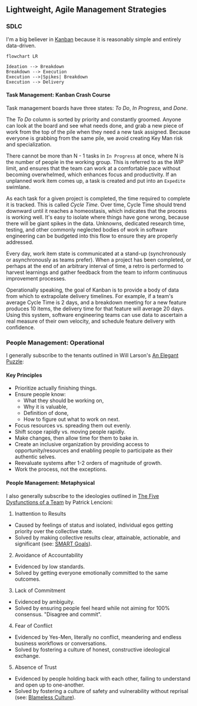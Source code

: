 ## Lightweight, Agile Management Strategies

### SDLC

I'm a big believer in [Kanban](https://businessmap.io/kanban-resources/getting-started/what-is-kanban) because it is reasonably simple and entirely data-driven.

```mermaid
flowchart LR

Ideation --> Breakdown
Breakdown --> Execution
Execution -->|Spikes| Breakdown
Execution --> Delivery
```

#### Task Management: Kanban Crash Course

Task management boards have three states: *To Do*, *In Progress*, and *Done*.

The *To Do* column is sorted by priority and constantly groomed. Anyone can look at the board and see what needs done, and grab a new piece of work from the top of the pile when they need a new task assigned. Because everyone is grabbing from the same pile, we avoid creating Key Man risk and specialization.

There cannot be more than N - 1 tasks in `In Progress` at once, where N is the number of people in the working group. This is referred to as the *WIP* limit, and ensures that the team can work at a comfortable pace without becoming overwhelmed, which enhances focus and productivity. If an unplanned work item comes up, a task is created and put into an `Expedite` swimlane.

As each task for a given project is completed, the time required to complete it is tracked. This is called *Cycle Time*. Over time, Cycle Time should trend downward until it reaches a homeostasis, which indicates that the process is working well. It's easy to isolate where things have gone wrong, because there will be giant spikes in the data. Unknowns, dedicated research time, testing, and other commonly neglected bodies of work in software engineering can be budgeted into this flow to ensure they are properly addressed.

Every day, work item state is communicated at a stand-up (synchronously or asynchronously as teams prefer). When a project has been completed, or perhaps at the end of an arbitrary interval of time, a retro is performed to harvest learnings and gather feedback from the team to inform continuous improvement processes.

Operationally speaking, the goal of Kanban is to provide a body of data from which to extrapolate delivery timelines. For example, if a team's average Cycle Time is 2 days, and a breakdown meeting for a new feature produces 10 items, the delivery time for that feature will average 20 days. Using this system, software engineering teams can use data to ascertain a real measure of their own velocity, and schedule feature delivery with confidence.

### People Management: Operational

I generally subscribe to the tenants outlined in Will Larson's [An Elegant Puzzle](https://lethain.com/elegant-puzzle/):

#### Key Principles
* Prioritize actually finishing things.
* Ensure people know:
  * What they should be working on,
  * Why it is valuable,
  * Definition of done,
  * How to figure out what to work on next.
* Focus resources vs. spreading them out evenly.
* Shift scope rapidly vs. moving people rapidly.
* Make changes, then allow time for them to bake in.
* Create an inclusive organization by providing access to opportunity/resources and enabling people to participate as their authentic selves.
* Reevaluate systems after 1-2 orders of magnitude of growth.
* Work the process, not the exceptions.

#### People Management: Metaphysical

I also generally subscribe to the ideologies outlined in [The Five Dysfunctions of a Team](https://en.wikipedia.org/wiki/The_Five_Dysfunctions_of_a_Team) by Patrick Lencioni:

1) Inattention to Results
* Caused by feelings of status and isolated, individual egos getting priority over the collective state.
* Solved by making collective results clear, attainable, actionable, and significant (see: [SMART Goals](https://www.forbes.com/advisor/business/smart-goals/)).

2) Avoidance of Accountability
* Evidenced by low standards.
* Solved by getting everyone emotionally committed to the same outcomes.

3) Lack of Commitment
* Evidenced by ambiguity.
* Solved by ensuring people feel heard while not aiming for 100% consensus. "Disagree and commit".

4) Fear of Conflict
* Evidenced by Yes-Men, literally no conflict, meandering and endless business workflows or conversations.
* Solved by fostering a culture of honest, constructive ideological exchange.

5) Absence of Trust
* Evidenced by people holding back with each other, failing to understand and open up to one-another.
* Solved by fostering a culture of safety and vulnerability without reprisal (see: [Blameless Culture](https://www.gybe.ca/a-few-words-about-blameless-culture/)).